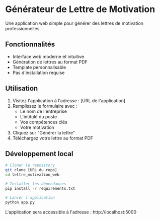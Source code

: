 # Générateur de Lettre de Motivation

Une application web simple pour générer des lettres de motivation professionnelles.

## Fonctionnalités

- Interface web moderne et intuitive
- Génération de lettres au format PDF
- Template personnalisable
- Pas d'installation requise

## Utilisation

1. Visitez l'application à l'adresse : [URL de l'application]
2. Remplissez le formulaire avec :
   - Le nom de l'entreprise
   - L'intitulé du poste
   - Vos compétences clés
   - Votre motivation
3. Cliquez sur "Générer la lettre"
4. Téléchargez votre lettre au format PDF

## Développement local

```bash
# Cloner le repository
git clone [URL du repo]
cd lettre_motivation_web

# Installer les dépendances
pip install -r requirements.txt

# Lancer l'application
python app.py
```

L'application sera accessible à l'adresse : http://localhost:5000
